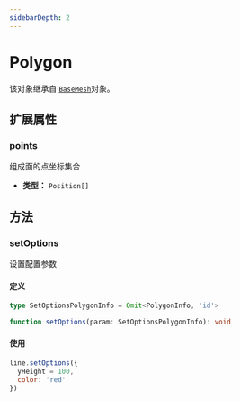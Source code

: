 ```yaml
---
sidebarDepth: 2
---
```


# Polygon

该对象继承自 [`BaseMesh`](./BaseMesh)对象。

## 扩展属性

### points

组成面的点坐标集合

- **类型：** `Position[]`

## 方法

### setOptions
设置配置参数

#### 定义
```ts
type SetOptionsPolygonInfo = Omit<PolygonInfo, 'id'>

function setOptions(param: SetOptionsPolygonInfo): void
```

#### 使用
```js
line.setOptions({
  yHeight = 100,
  color: 'red'
})
```

